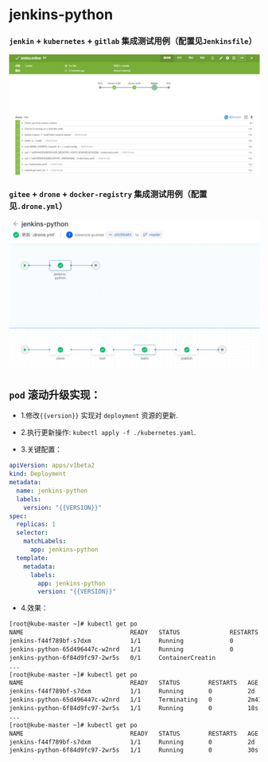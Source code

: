 # jenkins-python
### `jenkin` + `kubernetes` + `gitlab` 集成测试用例（配置见`Jenkinsfile`）
![](https://raw.githubusercontent.com/tomoncle/img/master/20191019170131.png)

### `gitee` + `drone` + `docker-registry` 集成测试用例（配置见`.drone.yml`）
![](https://raw.githubusercontent.com/tomoncle/img/master/drone-python.jpg)

## `pod` 滚动升级实现：
* 1.修改`{{version}}` 实现对 `deployment` 资源的更新.

* 2.执行更新操作: `kubectl apply -f ./kubernetes.yaml`.

* 3.关键配置：
```yaml
apiVersion: apps/v1beta2
kind: Deployment
metadata:
  name: jenkins-python
  labels:
    version: "{{VERSION}}"
spec:
  replicas: 1
  selector:
    matchLabels:
      app: jenkins-python
  template:
    metadata:
      labels:
        app: jenkins-python
        version: "{{VERSION}}"
```

* 4.效果：
```bash
[root@kube-master ~]# kubectl get po
NAME                              READY   STATUS              RESTARTS   AGE
jenkins-f44f789bf-s7dxm           1/1     Running             0          2d
jenkins-python-65d496447c-w2nrd   1/1     Running             0          2m35s
jenkins-python-6f84d9fc97-2wr5s   0/1     ContainerCreatin
...
[root@kube-master ~]# kubectl get po
NAME                              READY   STATUS        RESTARTS   AGE
jenkins-f44f789bf-s7dxm           1/1     Running       0          2d
jenkins-python-65d496447c-w2nrd   1/1     Terminating   0          2m41s
jenkins-python-6f84d9fc97-2wr5s   1/1     Running       0          18s
...
[root@kube-master ~]# kubectl get po
NAME                              READY   STATUS        RESTARTS   AGE
jenkins-f44f789bf-s7dxm           1/1     Running       0          2d
jenkins-python-6f84d9fc97-2wr5s   1/1     Running       0          30s
```
